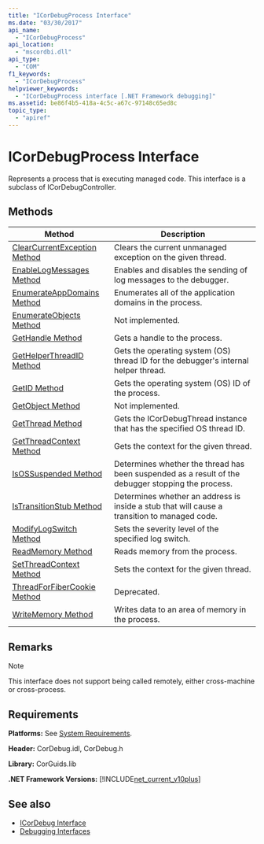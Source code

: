 ```yaml
---
title: "ICorDebugProcess Interface"
ms.date: "03/30/2017"
api_name: 
  - "ICorDebugProcess"
api_location: 
  - "mscordbi.dll"
api_type: 
  - "COM"
f1_keywords: 
  - "ICorDebugProcess"
helpviewer_keywords: 
  - "ICorDebugProcess interface [.NET Framework debugging]"
ms.assetid: be86f4b5-418a-4c5c-a67c-97148c65ed8c
topic_type: 
  - "apiref"
---
```

# ICorDebugProcess Interface
Represents a process that is executing managed code. This interface is a subclass of ICorDebugController.  
  
## Methods  
  
|Method|Description|  
|------------|-----------------|  
|[ClearCurrentException Method](icordebugprocess-clearcurrentexception-method.md)|Clears the current unmanaged exception on the given thread.|  
|[EnableLogMessages Method](icordebugprocess-enablelogmessages-method.md)|Enables and disables the sending of log messages to the debugger.|  
|[EnumerateAppDomains Method](icordebugprocess-enumerateappdomains-method.md)|Enumerates all of the application domains in the process.|  
|[EnumerateObjects Method](icordebugprocess-enumerateobjects-method.md)|Not implemented.|  
|[GetHandle Method](icordebugprocess-gethandle-method.md)|Gets a handle to the process.|  
|[GetHelperThreadID Method](icordebugprocess-gethelperthreadid-method.md)|Gets the operating system (OS) thread ID for the debugger's internal helper thread.|  
|[GetID Method](icordebugprocess-getid-method.md)|Gets the operating system (OS) ID of the process.|  
|[GetObject Method](icordebugprocess-getobject-method.md)|Not implemented.|  
|[GetThread Method](icordebugprocess-getthread-method.md)|Gets the ICorDebugThread instance that has the specified OS thread ID.|  
|[GetThreadContext Method](icordebugprocess-getthreadcontext-method.md)|Gets the context for the given thread.|  
|[IsOSSuspended Method](icordebugprocess-isossuspended-method.md)|Determines whether the thread has been suspended as a result of the debugger stopping the process.|  
|[IsTransitionStub Method](icordebugprocess-istransitionstub-method.md)|Determines whether an address is inside a stub that will cause a transition to managed code.|  
|[ModifyLogSwitch Method](icordebugprocess-modifylogswitch-method.md)|Sets the severity level of the specified log switch.|  
|[ReadMemory Method](icordebugprocess-readmemory-method.md)|Reads memory from the process.|  
|[SetThreadContext Method](icordebugprocess-setthreadcontext-method.md)|Sets the context for the given thread.|  
|[ThreadForFiberCookie Method](icordebugprocess-threadforfibercookie-method.md)|Deprecated.|  
|[WriteMemory Method](icordebugprocess-writememory-method.md)|Writes data to an area of memory in the process.|  
  
## Remarks  
  
> [!NOTE]
> This interface does not support being called remotely, either cross-machine or cross-process.  
  
## Requirements  
 **Platforms:** See [System Requirements](../../get-started/system-requirements.md).  
  
 **Header:** CorDebug.idl, CorDebug.h  
  
 **Library:** CorGuids.lib  
  
 **.NET Framework Versions:** [!INCLUDE[net_current_v10plus](../../../../includes/net-current-v10plus-md.md)]  
  
## See also

- [ICorDebug Interface](icordebug-interface.md)
- [Debugging Interfaces](debugging-interfaces.md)
